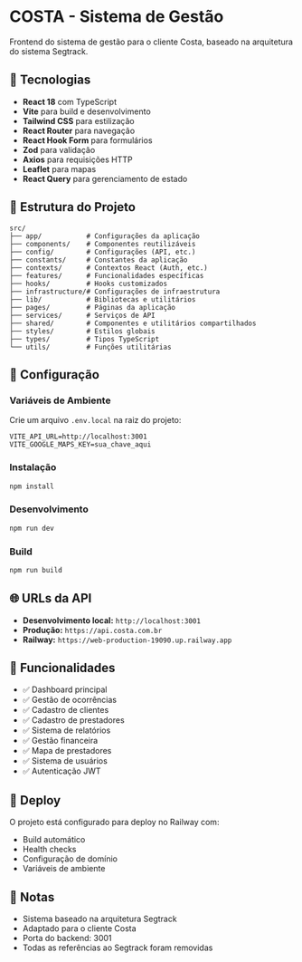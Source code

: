 # COSTA - Sistema de Gestão

Frontend do sistema de gestão para o cliente Costa, baseado na arquitetura do sistema Segtrack.

## 🚀 **Tecnologias**

- **React 18** com TypeScript
- **Vite** para build e desenvolvimento
- **Tailwind CSS** para estilização
- **React Router** para navegação
- **React Hook Form** para formulários
- **Zod** para validação
- **Axios** para requisições HTTP
- **Leaflet** para mapas
- **React Query** para gerenciamento de estado

## 📁 **Estrutura do Projeto**

```
src/
├── app/           # Configurações da aplicação
├── components/    # Componentes reutilizáveis
├── config/        # Configurações (API, etc.)
├── constants/     # Constantes da aplicação
├── contexts/      # Contextos React (Auth, etc.)
├── features/      # Funcionalidades específicas
├── hooks/         # Hooks customizados
├── infrastructure/# Configurações de infraestrutura
├── lib/           # Bibliotecas e utilitários
├── pages/         # Páginas da aplicação
├── services/      # Serviços de API
├── shared/        # Componentes e utilitários compartilhados
├── styles/        # Estilos globais
├── types/         # Tipos TypeScript
└── utils/         # Funções utilitárias
```

## 🔧 **Configuração**

### **Variáveis de Ambiente**

Crie um arquivo `.env.local` na raiz do projeto:

```env
VITE_API_URL=http://localhost:3001
VITE_GOOGLE_MAPS_KEY=sua_chave_aqui
```

### **Instalação**

```bash
npm install
```

### **Desenvolvimento**

```bash
npm run dev
```

### **Build**

```bash
npm run build
```

## 🌐 **URLs da API**

- **Desenvolvimento local:** `http://localhost:3001`
- **Produção:** `https://api.costa.com.br`
- **Railway:** `https://web-production-19090.up.railway.app`

## 📱 **Funcionalidades**

- ✅ Dashboard principal
- ✅ Gestão de ocorrências
- ✅ Cadastro de clientes
- ✅ Cadastro de prestadores
- ✅ Sistema de relatórios
- ✅ Gestão financeira
- ✅ Mapa de prestadores
- ✅ Sistema de usuários
- ✅ Autenticação JWT

## 🚀 **Deploy**

O projeto está configurado para deploy no Railway com:

- Build automático
- Health checks
- Configuração de domínio
- Variáveis de ambiente

## 📝 **Notas**

- Sistema baseado na arquitetura Segtrack
- Adaptado para o cliente Costa
- Porta do backend: 3001
- Todas as referências ao Segtrack foram removidas




